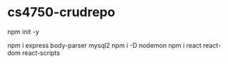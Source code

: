 # cs4750-crudrepo

npm init -y

npm i express body-parser mysql2
npm i -D nodemon
npm i react react-dom react-scripts
